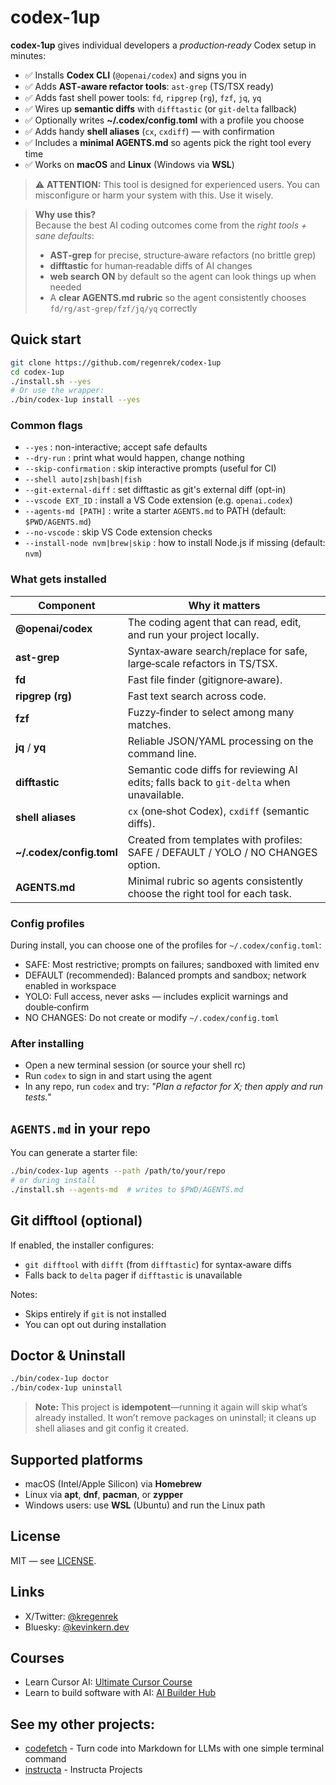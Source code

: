 # codex-1up

**codex-1up** gives individual developers a *production‑ready* Codex setup in minutes:

- ✅ Installs **Codex CLI** (`@openai/codex`) and signs you in
- ✅ Adds **AST‑aware refactor tools**: `ast-grep` (TS/TSX ready)
- ✅ Adds fast shell power tools: `fd`, `ripgrep` (`rg`), `fzf`, `jq`, `yq`
- ✅ Wires up **semantic diffs** with `difftastic` (or `git-delta` fallback)
- ✅ Optionally writes **~/.codex/config.toml** with a profile you choose
- ✅ Adds handy **shell aliases** (`cx`, `cxdiff`) — with confirmation
- ✅ Includes a **minimal AGENTS.md** so agents pick the right tool every time
- ✅ Works on **macOS** and **Linux** (Windows via **WSL**)

> ⚠️ **ATTENTION:** This tool is designed for experienced users. You can misconfigure or harm your system with this. Use it wisely.

> **Why use this?**  
> Because the best AI coding outcomes come from the *right tools + sane defaults*:
> - **AST‑grep** for precise, structure‑aware refactors (no brittle grep)  
> - **difftastic** for human‑readable diffs of AI changes  
> - **web search ON** by default so the agent can look things up when needed  
> - A **clear AGENTS.md rubric** so the agent consistently chooses `fd/rg/ast-grep/fzf/jq/yq` correctly

## Quick start

```bash
git clone https://github.com/regenrek/codex-1up
cd codex-1up
./install.sh --yes
# Or use the wrapper:
./bin/codex-1up install --yes
```

### Common flags

- `--yes`                  : non-interactive; accept safe defaults
- `--dry-run`              : print what would happen, change nothing
- `--skip-confirmation`    : skip interactive prompts (useful for CI)
- `--shell auto|zsh|bash|fish`
- `--git-external-diff`    : set difftastic as git's external diff (opt-in)
- `--vscode EXT_ID`        : install a VS Code extension (e.g. `openai.codex`)
- `--agents-md [PATH]`     : write a starter `AGENTS.md` to PATH (default: `$PWD/AGENTS.md`)
- `--no-vscode`            : skip VS Code extension checks
- `--install-node nvm|brew|skip` : how to install Node.js if missing (default: `nvm`)

### What gets installed

| Component                 | Why it matters                                                                          |
| ------------------------- | --------------------------------------------------------------------------------------- |
| **@openai/codex**         | The coding agent that can read, edit, and run your project locally.                     |
| **ast-grep**              | Syntax‑aware search/replace for safe, large‑scale refactors in TS/TSX.                  |
| **fd**                    | Fast file finder (gitignore‑aware).                                                     |
| **ripgrep (rg)**          | Fast text search across code.                                                           |
| **fzf**                   | Fuzzy‑finder to select among many matches.                                              |
| **jq** / **yq**           | Reliable JSON/YAML processing on the command line.                                      |
| **difftastic**            | Semantic code diffs for reviewing AI edits; falls back to `git-delta` when unavailable. |
| **shell aliases**         | `cx` (one‑shot Codex), `cxdiff` (semantic diffs).                                       |
| **\~/.codex/config.toml** | Created from templates with profiles: SAFE / DEFAULT / YOLO / NO CHANGES option.        |
| **AGENTS.md**             | Minimal rubric so agents consistently choose the right tool for each task.              |



### Config profiles

During install, you can choose one of the profiles for `~/.codex/config.toml`:

- SAFE: Most restrictive; prompts on failures; sandboxed with limited env
- DEFAULT (recommended): Balanced prompts and sandbox; network enabled in workspace
- YOLO: Full access, never asks — includes explicit warnings and double‑confirm
- NO CHANGES: Do not create or modify `~/.codex/config.toml`

### After installing

- Open a new terminal session (or source your shell rc)
- Run `codex` to sign in and start using the agent
- In any repo, run `codex` and try: *"Plan a refactor for X; then apply and run tests."*

## `AGENTS.md` in your repo

You can generate a starter file:

```bash
./bin/codex-1up agents --path /path/to/your/repo
# or during install
./install.sh --agents-md  # writes to $PWD/AGENTS.md
```

## Git difftool (optional)

If enabled, the installer configures:

- `git difftool` with `difft` (from `difftastic`) for syntax‑aware diffs
- Falls back to `delta` pager if `difftastic` is unavailable

Notes:
- Skips entirely if `git` is not installed
- You can opt out during installation

## Doctor & Uninstall

```bash
./bin/codex-1up doctor
./bin/codex-1up uninstall
```

> **Note:** This project is **idempotent**—running it again will skip what’s already installed. It won’t remove packages on uninstall; it cleans up shell aliases and git config it created.

## Supported platforms

- macOS (Intel/Apple Silicon) via **Homebrew**
- Linux via **apt**, **dnf**, **pacman**, or **zypper**
- Windows users: use **WSL** (Ubuntu) and run the Linux path

## License

MIT — see [LICENSE](LICENSE).

## Links

- X/Twitter: [@kregenrek](https://x.com/kregenrek)
- Bluesky: [@kevinkern.dev](https://bsky.app/profile/kevinkern.dev)

## Courses
- Learn Cursor AI: [Ultimate Cursor Course](https://www.instructa.ai/en/cursor-ai)
- Learn to build software with AI: [AI Builder Hub](https://www.instructa.ai)

## See my other projects:

* [codefetch](https://github.com/regenrek/codefetch) - Turn code into Markdown for LLMs with one simple terminal command
* [instructa](https://github.com/orgs/instructa/repositories) - Instructa Projects